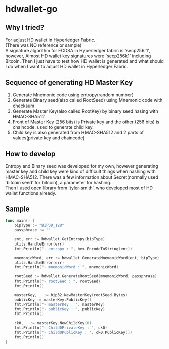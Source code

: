 # hdwallet-go

## Why I tried?
For adjust HD wallet in Hyperledger Fabric.  
(There was NO reference or sample)  
A signature algorithm for ECDSA in Hyperledger fabric is 'secp256r1', however, Almost HD wallet key signatures were 'secp256k1' including Bitcoin. Then I just have to test how HD wallet is generated and what should I do when I want to adjust HD wallet in Hyperledger Fabric.


## Sequence of generating HD Master Key
1. Generate Mnemonic code using entropy(random number)
2. Generate Binary seed(also called RootSeed) using Mnemonic code with checksum
3. Generate Master Key(also called RootKey) by binary seed hasing with HMAC-SHA512 
4. Front of Master Key (256 bits) is Private key and the other (256 bits) is chaincode, used to generate child key.
5. Child key is also generated from HMAC-SHA512 and 2 parts of values(private key and chaincode)

## How to develop
Entropy and Binary seed was developed for my own, however generating master key and child key were kind of difficult things when hashing with HMAC-SHA512. There was a few information about Secret(normally used 'bitcoin seed' for bitcoin), a parameter for hashing.  
Then I used open library from ['tyler-smith'](https://github.com/tyler-smith/go-bip32), who developed most of HD wallet functions already.  

## Sample
```go
func main() {
	bipType := "BIP39_128"
	passphrase := ""

	ent, err := hdwallet.GetEntropy(bipType)
	utils.HandleError(err)
	fmt.Println("- entropy : ", hex.EncodeToString(ent))

	mnemonicWord, err := hdwallet.GenerateMnemonicWord(ent, bipType)
	utils.HandleError(err)
	fmt.Println("- mnemonicWord : ", mnemonicWord)

	rootSeed := hdwallet.GenerateRootSeed(mnemonicWord, passphrase)
	fmt.Println("- rootSeed : ", rootSeed)
	fmt.Println()

	masterKey, _ := bip32.NewMasterKey(rootSeed.Bytes)
	publicKey := masterKey.PublicKey()
	fmt.Println("- masterKey : ", masterKey)
	fmt.Println("- publicKey : ", publicKey)
	fmt.Println()

	ck0, _ := masterKey.NewChildKey(0)
	fmt.Println("- Child0PrivateKey : ", ck0)
	fmt.Println("- Child0PublicKey : ", ck0.PublicKey())
	fmt.Println()
}
```
